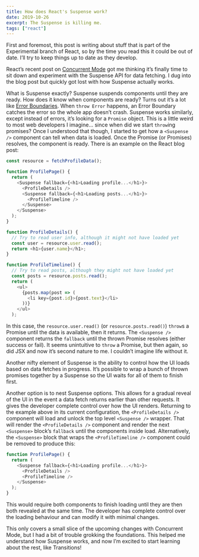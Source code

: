 ```yaml
---
title: How does React's Suspense work?
date: 2019-10-26
excerpt: The Suspense is killing me.
tags: ["react"]
---
```


First and foremost, this post is writing about stuff that is part of the Experimental branch of React, so by the time you read this it could be out of date. I’ll try to keep things up to date as they develop.

React’s recent post on [Concurrent Mode](https://reactjs.org/docs/concurrent-mode-intro.html) got me thinking it’s finally time to sit down and experiment with the Suspense API for data fetching. I dug into the blog post but quickly got lost with how Suspense actually works.

What is Suspense exactly? Suspense suspends components until they are ready. How does it know when components are ready? Turns out it’s a lot like [Error Boundaries](https://reactjs.org/docs/error-boundaries.html). When `throw Error` happens, an Error Boundary catches the error so the whole app doesn’t crash. Suspense works similarly, except instead of errors, it’s looking for a `Promise` object. This is a little weird to most web developers I imagine… since when did we start `throw`ing promises? Once I understood that though, I started to get how a `<Suspense />` component can tell when data is loaded. Once the Promise (or Promises) resolves, the component is ready. There is an example on the React blog post:

```js
const resource = fetchProfileData();

function ProfilePage() {
  return (
    <Suspense fallback={<h1>Loading profile...</h1>}>
      <ProfileDetails />
      <Suspense fallback={<h1>Loading posts...</h1>}>
        <ProfileTimeline />
      </Suspense>
    </Suspense>
  );
}

function ProfileDetails() {
  // Try to read user info, although it might not have loaded yet
  const user = resource.user.read();
  return <h1>{user.name}</h1>;
}

function ProfileTimeline() {
  // Try to read posts, although they might not have loaded yet
  const posts = resource.posts.read();
  return (
    <ul>
      {posts.map(post => (
        <li key={post.id}>{post.text}</li>
      ))}
    </ul>
  );

```

In this case, the `resource.user.read()` (or `resource.posts.read()`) `throw`s a Promise until the data is available, then it returns. The `<Suspense />` component returns the `fallback` until the thrown Promise resolves (either success or fail). It seems unintuitive to `throw` a Promise, but then again, so did JSX and now it’s second nature to me. I couldn’t imagine life without it.

Another nifty element of Suspense is the ability to control how the UI loads based on data fetches in progress. It’s possible to wrap a bunch of thrown promises together by a Suspense so the UI waits for all of them to finish first.

Another option is to nest Suspense options. This allows for a gradual reveal of the UI in the event a data fetch returns earlier than other requests. It gives the developer complete control over how the UI renders. Returning to the example above in its current configuration, the `<ProfileDetails />` component will load and unlock the top level `<Suspense />` wrapper. That will render the `<ProfileDetails />` component and render the next `<Suspense>` block’s `fallback` until the components inside load. Alternatively, the `<Suspense>` block that wraps the `<ProfileTimeline />` component could be removed to produce this:

```js
function ProfilePage() {
  return (
    <Suspense fallback={<h1>Loading profile...</h1>}>
      <ProfileDetails />
      <ProfileTimeline />
    </Suspense>
  );
}
```

This would require both components to finish loading until they are then both revealed at the same time. The developer has complete control over the loading behaviour and can modify it with minimal changes.

This only covers a small slice of the upcoming changes with Concurrent Mode, but I had a bit of trouble grokking the foundations. This helped me understand how Suspense works, and now I’m excited to start learning about the rest, like Transitions!
